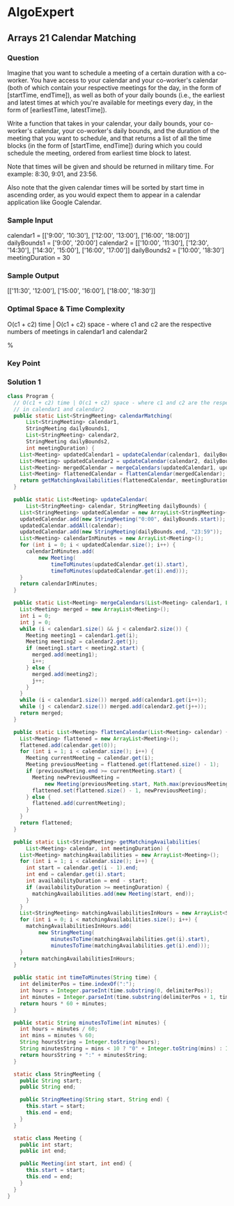 # AlgoExpert

## Arrays 21 Calendar Matching

### Question

Imagine that you want to schedule a meeting of a certain duration with a co-worker. You have access to your calendar and your co-worker's calendar (both of which contain your respective meetings for the day, in the form of [startTime, endTime]), as well as both of your daily bounds (i.e., the earliest and latest times at which you're available for meetings every day, in the form of [earliestTime, latestTime]).

Write a function that takes in your calendar, your daily bounds, your co-worker's calendar, your co-worker's daily bounds, and the duration of the meeting that you want to schedule, and that returns a list of all the time blocks (in the form of [startTime, endTime]) during which you could schedule the meeting, ordered from earliest time block to latest.

Note that times will be given and should be returned in military time. For example: 8:30, 9:01, and 23:56.

Also note that the given calendar times will be sorted by start time in ascending order, as you would expect them to appear in a calendar application like Google Calendar.

### Sample Input

calendar1 = [['9:00', '10:30'], ['12:00', '13:00'], ['16:00', '18:00']]
dailyBounds1 = ['9:00', '20:00']
calendar2 = [['10:00', '11:30'], ['12:30', '14:30'], ['14:30', '15:00'], ['16:00', '17:00']]
dailyBounds2 = ['10:00', '18:30']
meetingDuration = 30

### Sample Output

[['11:30', '12:00'], ['15:00', '16:00'], ['18:00', '18:30']]

### Optimal Space & Time Complexity

O(c1 + c2) time | O(c1 + c2) space - where c1 and c2 are the respective numbers of meetings in calendar1 and calendar2

%

### Key Point

### Solution 1

```java
class Program {
  // O(c1 + c2) time | O(c1 + c2) space - where c1 and c2 are the respective numbers of meetings
  // in calendar1 and calendar2
  public static List<StringMeeting> calendarMatching(
      List<StringMeeting> calendar1,
      StringMeeting dailyBounds1,
      List<StringMeeting> calendar2,
      StringMeeting dailyBounds2,
      int meetingDuration) {
    List<Meeting> updatedCalendar1 = updateCalendar(calendar1, dailyBounds1);
    List<Meeting> updatedCalendar2 = updateCalendar(calendar2, dailyBounds2);
    List<Meeting> mergedCalendar = mergeCalendars(updatedCalendar1, updatedCalendar2);
    List<Meeting> flattenedCalendar = flattenCalendar(mergedCalendar);
    return getMatchingAvailabilities(flattenedCalendar, meetingDuration);
  }

  public static List<Meeting> updateCalendar(
      List<StringMeeting> calendar, StringMeeting dailyBounds) {
    List<StringMeeting> updatedCalendar = new ArrayList<StringMeeting>();
    updatedCalendar.add(new StringMeeting("0:00", dailyBounds.start));
    updatedCalendar.addAll(calendar);
    updatedCalendar.add(new StringMeeting(dailyBounds.end, "23:59"));
    List<Meeting> calendarInMinutes = new ArrayList<Meeting>();
    for (int i = 0; i < updatedCalendar.size(); i++) {
      calendarInMinutes.add(
          new Meeting(
              timeToMinutes(updatedCalendar.get(i).start),
              timeToMinutes(updatedCalendar.get(i).end)));
    }
    return calendarInMinutes;
  }

  public static List<Meeting> mergeCalendars(List<Meeting> calendar1, List<Meeting> calendar2) {
    List<Meeting> merged = new ArrayList<Meeting>();
    int i = 0;
    int j = 0;
    while (i < calendar1.size() && j < calendar2.size()) {
      Meeting meeting1 = calendar1.get(i);
      Meeting meeting2 = calendar2.get(j);
      if (meeting1.start < meeting2.start) {
        merged.add(meeting1);
        i++;
      } else {
        merged.add(meeting2);
        j++;
      }
    }
    while (i < calendar1.size()) merged.add(calendar1.get(i++));
    while (j < calendar2.size()) merged.add(calendar2.get(j++));
    return merged;
  }

  public static List<Meeting> flattenCalendar(List<Meeting> calendar) {
    List<Meeting> flattened = new ArrayList<Meeting>();
    flattened.add(calendar.get(0));
    for (int i = 1; i < calendar.size(); i++) {
      Meeting currentMeeting = calendar.get(i);
      Meeting previousMeeting = flattened.get(flattened.size() - 1);
      if (previousMeeting.end >= currentMeeting.start) {
        Meeting newPreviousMeeting =
            new Meeting(previousMeeting.start, Math.max(previousMeeting.end, currentMeeting.end));
        flattened.set(flattened.size() - 1, newPreviousMeeting);
      } else {
        flattened.add(currentMeeting);
      }
    }
    return flattened;
  }

  public static List<StringMeeting> getMatchingAvailabilities(
      List<Meeting> calendar, int meetingDuration) {
    List<Meeting> matchingAvailabilities = new ArrayList<Meeting>();
    for (int i = 1; i < calendar.size(); i++) {
      int start = calendar.get(i - 1).end;
      int end = calendar.get(i).start;
      int availabilityDuration = end - start;
      if (availabilityDuration >= meetingDuration) {
        matchingAvailabilities.add(new Meeting(start, end));
      }
    }
    List<StringMeeting> matchingAvailabilitiesInHours = new ArrayList<StringMeeting>();
    for (int i = 0; i < matchingAvailabilities.size(); i++) {
      matchingAvailabilitiesInHours.add(
          new StringMeeting(
              minutesToTime(matchingAvailabilities.get(i).start),
              minutesToTime(matchingAvailabilities.get(i).end)));
    }
    return matchingAvailabilitiesInHours;
  }

  public static int timeToMinutes(String time) {
    int delimiterPos = time.indexOf(":");
    int hours = Integer.parseInt(time.substring(0, delimiterPos));
    int minutes = Integer.parseInt(time.substring(delimiterPos + 1, time.length()));
    return hours * 60 + minutes;
  }

  public static String minutesToTime(int minutes) {
    int hours = minutes / 60;
    int mins = minutes % 60;
    String hoursString = Integer.toString(hours);
    String minutesString = mins < 10 ? "0" + Integer.toString(mins) : Integer.toString(mins);
    return hoursString + ":" + minutesString;
  }

  static class StringMeeting {
    public String start;
    public String end;

    public StringMeeting(String start, String end) {
      this.start = start;
      this.end = end;
    }
  }

  static class Meeting {
    public int start;
    public int end;

    public Meeting(int start, int end) {
      this.start = start;
      this.end = end;
    }
  }
}

```
